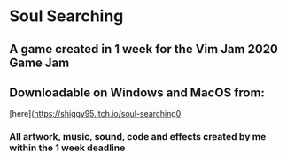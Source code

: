 # Soul Searching

## A game created in 1 week for the Vim Jam 2020 Game Jam

## Downloadable on Windows and MacOS from:

[here](https://shiggy95.itch.io/soul-searching0

### All artwork, music, sound, code and effects created by me within the 1 week deadline

